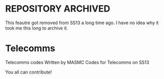 # REPOSITORY ARCHIVED
This feautre got removed from SS13 a long time ago. I have no idea why it took me this long to archive it.

# Telecomms
Telecomms codes
Written by MASMC
Codes for Telecomms on SS13

You all can contribute!
